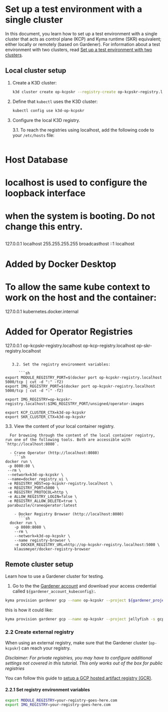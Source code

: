 # Set up a test environment with a single cluster

In this document, you learn how to set up a test environment with a single cluster that acts as control plane (KCP) and Kyma runtime (SKR) equivalent; either locally or remotely (based on Gardener). 
For information about a test environment with two clusters, read [Set up a test environment with two clusters](creating-test-environment-twocluster).


## Local cluster setup

1. Create a K3D cluster:

   ```sh
   k3d cluster create op-kcpskr --registry-create op-kcpskr-registry.localhost

2. Define that `kubectl` uses the K3D cluster:

   ```sh
   kubectl config use k3d-op-kcpskr

3. Configure the local K3D registry.

   3.1. To reach the registries using localhost, add the following code to your `/etc/hosts` file:


      ```/etc/hosts
##
# Host Database
#
# localhost is used to configure the loopback interface
# when the system is booting.  Do not change this entry.
##
127.0.0.1       localhost
255.255.255.255 broadcasthost
::1             localhost

# Added by Docker Desktop
# To allow the same kube context to work on the host and the container:
127.0.0.1 kubernetes.docker.internal

# Added for Operator Registries
127.0.0.1 op-kcpskr-registry.localhost op-kcp-registry.localhost op-skr-registry.localhost
```

   3.2. Set the registry environment variables:

      ```sh
export MODULE_REGISTRY_PORT=$(docker port op-kcpskr-registry.localhost 5000/tcp | cut -d ":" -f2)
export IMG_REGISTRY_PORT=$(docker port op-kcpskr-registry.localhost 5000/tcp | cut -d ":" -f2)

export IMG_REGISTRY=op-kcpskr-registry.localhost:$IMG_REGISTRY_PORT/unsigned/operator-images

export KCP_CLUSTER_CTX=k3d-op-kcpskr
export SKR_CLUSTER_CTX=k3d-op-kcpskr
```

   3.3. View the content of your local container registry.

      For browsing through the content of the local container registry, run one of the following tools. Both are accessible with `http://localhost:8080`.

      - Crane Operator (http://localhost:8080)
        ```sh
    docker run \
     -p 8080:80 \
     --rm \
     --network=k3d-op-kcpskr \
     --name=docker_registry_ui \
     -e REGISTRY_HOST=op-kcpskr-registry.localhost \
     -e REGISTRY_PORT=5000 \
     -e REGISTRY_PROTOCOL=http \
     -e ALLOW_REGISTRY_LOGIN=false \
     -e REGISTRY_ALLOW_DELETE=true \
     parabuzzle/craneoperator:latest
  ```
      - Docker Registry Browser (http://localhost:8080)
        ```sh
    docker run \
      -p 8080:8080 \
      --rm \
      --network=k3d-op-kcpskr \
      --name registry-browser \
      -e DOCKER_REGISTRY_URL=http://op-kcpskr-registry.localhost:5000 \
      klausmeyer/docker-registry-browser
  ```

## Remote cluster setup

Learn how to use a Gardener cluster for testing.

1. Go to the the [Gardener account](https://dashboard.garden.canary.k8s.ondemand.com/account) and download your access credential called `${gardener_account_kubeconfig}`:.



```sh
kyma provision gardener gcp --name op-kcpskr --project ${gardener_project} -s ${gcp_secret} -c ${gardener_account_kubeconfig}
```

this is how it could like:

```sh
kyma provision gardener gcp --name op-kcpskr --project jellyfish -s gcp-jellyfish-secret -c .kube/kubeconfig-garden-jellyfish.yaml
```

### 2.2 Create external registry

When using an external registry, make sure that the Gardener cluster (`op-kcpskr`) can reach your registry.

_Disclaimer: For private registries, you may have to configure additional settings not covered in this tutorial. This only works out of the box for public registries_

You can follow this guide to [setup a GCP hosted artifact registry (GCR)](creating-test-environment-gcr.md).

#### 2.2.1 Set registry environment variables

```sh
export MODULE_REGISTRY=your-registry-goes-here.com
export IMG_REGISTRY=your-registry-goes-here.com
```
